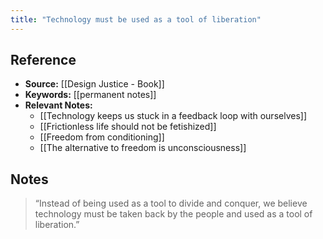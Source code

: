 ```yaml
---
title: "Technology must be used as a tool of liberation"
---
```

## Reference
- **Source:** [[Design Justice - Book]]
- **Keywords:** [[permanent notes]]
- **Relevant Notes:** 
	- [[Technology keeps us stuck in a feedback loop with ourselves]]
	- [[Frictionless life should not be fetishized]]
	- [[Freedom from conditioning]]
	- [[The alternative to freedom is unconsciousness]]
## Notes
> “Instead of being used as a tool to divide and conquer, we believe technology must be taken back by the people and used as a tool of liberation.”